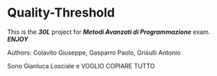 # Quality-Threshold
This is the ***30L*** project for ***Metodi Avanzati di Programmazione*** exam.
***ENJOY***

Authors: Colavito Giuseppe, Gasparro Paolo, Grisulli Antonio

Sono Gianluca Losciale e VOGLIO COPIARE TUTTO
